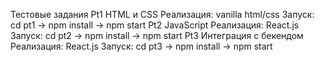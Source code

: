 Тестовые задания
  Pt1 HTML и CSS
    Реализация: vanilla html/css
    Запуск: cd pt1 -> npm install -> npm start
  Pt2 JavaScript
    Реализация: React.js
    Запуск: cd pt2 -> npm install -> npm start
  Pt3 Интеграция с бекендом
    Реализация: React.js
    Запуск: cd pt3 -> npm install -> npm start
